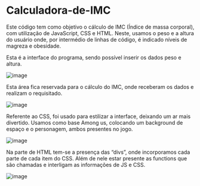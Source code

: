 # Calculadora-de-IMC
Este código tem como objetivo o cálculo de IMC (Índice de massa corporal), com utilização de JavaScript, CSS e HTML. Neste, usamos o peso e a altura do usuário onde, por intermédio de linhas de código, é indicado níveis de magreza e obesidade.


Esta é a interface do programa, sendo possível inserir os dados peso e altura.

![image](https://user-images.githubusercontent.com/88158868/228687499-2366a482-6419-4a96-9bc0-bf4ef0d106d4.png)


Esta área fica reservada para o cálculo do IMC, onde receberam os dados e realizam o requisitado.

![image](https://user-images.githubusercontent.com/88158868/228688167-9cb5a6e9-6b00-4505-9825-7ea054600358.png)


Referente ao CSS, foi usado para estilizar a interface, deixando um ar mais divertido. Usamos como base Among us, colocando um background de espaço e o personagem, ambos presentes no jogo.

![image](https://user-images.githubusercontent.com/88158868/228690634-f0401287-6fae-4644-b7a4-15640abb6fb7.png)

Na parte de HTML tem-se a presença das “divs”, onde incorporamos cada parte de cada item do CSS. Além de nele estar presente as functions que são chamadas e interligam as informações de JS e CSS.

![image](https://user-images.githubusercontent.com/88158868/228693460-7fc0d47a-2cb3-4cd6-bdeb-dcca96535b05.png)
